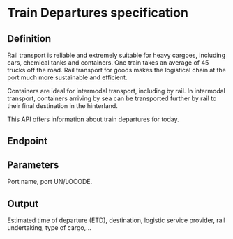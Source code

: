 # Train Departures specification

## Definition
Rail transport is reliable and extremely suitable for heavy cargoes, including cars, chemical tanks and containers. One train takes an average of 45 trucks off the road. Rail transport for goods makes the logistical chain at the port much more sustainable and efficient. 

Containers are ideal for intermodal transport, including by rail. In intermodal transport, containers arriving by sea can be transported further by rail to their final destination in the hinterland.

This API offers information about train departures for today.

## Endpoint
## Parameters
Port name, port UN/LOCODE.

## Output 
Estimated time of departure (ETD), destination, logistic service provider, rail undertaking, type of cargo,...
